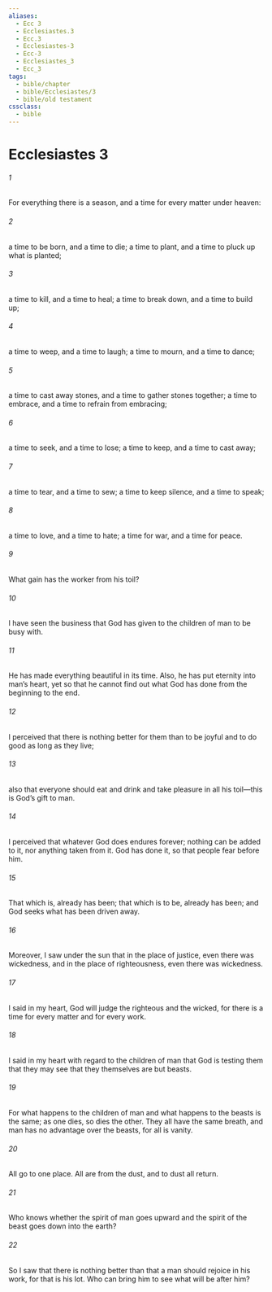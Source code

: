 ```yaml
---
aliases:
  - Ecc 3
  - Ecclesiastes.3
  - Ecc.3
  - Ecclesiastes-3
  - Ecc-3
  - Ecclesiastes_3
  - Ecc_3
tags:
  - bible/chapter
  - bible/Ecclesiastes/3
  - bible/old testament
cssclass:
  - bible
---
```


# Ecclesiastes 3

###### 1
For everything there is a season, and a time for every matter under heaven:
###### 2
a time to be born, and a time to die; a time to plant, and a time to pluck up what is planted;
###### 3
a time to kill, and a time to heal; a time to break down, and a time to build up;
###### 4
a time to weep, and a time to laugh; a time to mourn, and a time to dance;
###### 5
a time to cast away stones, and a time to gather stones together; a time to embrace, and a time to refrain from embracing;
###### 6
a time to seek, and a time to lose; a time to keep, and a time to cast away;
###### 7
a time to tear, and a time to sew; a time to keep silence, and a time to speak;
###### 8
a time to love, and a time to hate; a time for war, and a time for peace.
###### 9
What gain has the worker from his toil?
###### 10
I have seen the business that God has given to the children of man to be busy with.
###### 11
He has made everything beautiful in its time. Also, he has put eternity into man’s heart, yet so that he cannot find out what God has done from the beginning to the end.
###### 12
I perceived that there is nothing better for them than to be joyful and to do good as long as they live;
###### 13
also that everyone should eat and drink and take pleasure in all his toil—this is God’s gift to man.
###### 14
I perceived that whatever God does endures forever; nothing can be added to it, nor anything taken from it. God has done it, so that people fear before him.
###### 15
That which is, already has been; that which is to be, already has been; and God seeks what has been driven away.
###### 16
Moreover, I saw under the sun that in the place of justice, even there was wickedness, and in the place of righteousness, even there was wickedness.
###### 17
I said in my heart, God will judge the righteous and the wicked, for there is a time for every matter and for every work.
###### 18
I said in my heart with regard to the children of man that God is testing them that they may see that they themselves are but beasts.
###### 19
For what happens to the children of man and what happens to the beasts is the same; as one dies, so dies the other. They all have the same breath, and man has no advantage over the beasts, for all is vanity.
###### 20
All go to one place. All are from the dust, and to dust all return.
###### 21
Who knows whether the spirit of man goes upward and the spirit of the beast goes down into the earth?
###### 22
So I saw that there is nothing better than that a man should rejoice in his work, for that is his lot. Who can bring him to see what will be after him?



